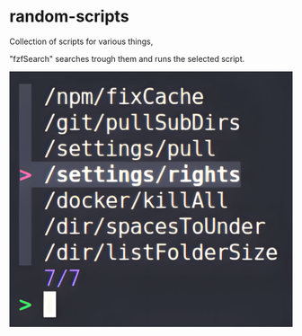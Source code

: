# random-scripts

Collection of scripts for various things,

"fzfSearch" searches trough them and runs the selected script.

![screenshot](screenshot.png)
